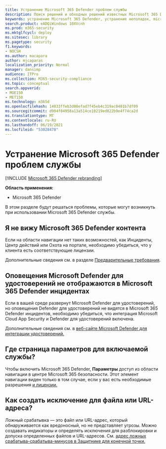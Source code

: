 ```yaml
---
title: Устранение Microsoft 365 Defender проблем службы
description: Поиск решений и обходных решений известных Microsoft 365 Defender проблем
keywords: устранение Microsoft 365 Defender, устранение неполадок, microsoft Defender для удостоверений, проблемы, надстройка, страница параметров
search.product: eADQiWindows 10XVcnh
ms.prod: m365-security
ms.mktglfcycl: deploy
ms.sitesec: library
ms.pagetype: security
f1.keywords:
- NOCSH
ms.author: macapara
author: mjcaparas
localization_priority: Normal
manager: dansimp
audience: ITPro
ms.collection: M365-security-compliance
ms.topic: conceptual
search.appverid:
- MOE150
- MET150
ms.technology: m365d
ms.openlocfilehash: 14033ffeb3d08efad7f45eb4c319ac0401b7df09
ms.sourcegitcommit: d904f04958a13a514ce10219ed822b9e4f74ca2d
ms.translationtype: MT
ms.contentlocale: ru-RU
ms.lasthandoff: 06/19/2021
ms.locfileid: "53028478"
---
```

# <a name="troubleshoot-microsoft-365-defender-service-issues"></a>Устранение Microsoft 365 Defender проблем службы

[!INCLUDE [Microsoft 365 Defender rebranding](../includes/microsoft-defender.md)]


**Область применения:**
- Microsoft 365 Defender

В этом разделе будут решаться проблемы, которые могут возникнуть при использовании Microsoft 365 Defender службы.

## <a name="i-dont-see-microsoft-365-defender-content"></a>Я не вижу Microsoft 365 Defender контента

Если на области навигации нет таких возможностей, как Инциденты, Центр действий или Охота на портале, необходимо убедиться, что у клиента есть соответствующие лицензии.

Дополнительные сведения см. в разделе [Предварительные требования](prerequisites.md).

## <a name="microsoft-defender-for-identity-alerts-are-not-showing-up-in-the-microsoft-365-defender-incidents"></a>Оповещения Microsoft Defender для удостоверений не отображаются в Microsoft 365 Defender инцидентах

Если в вашей среде развернут Microsoft Defender для удостоверений, но оповещения Defender для удостоверений не видятся в Microsoft 365 Defender инцидентов, необходимо убедиться, что интеграция Microsoft Cloud App Security и Defender для удостоверений включена.

Дополнительные сведения см. в [веб-сайте Microsoft Defender для интеграции удостоверений.](/cloud-app-security/mdi-integration)

## <a name="where-is-the-settings-page-for-turning-on-the-service"></a>Где страница параметров для включаемой службы?

Чтобы включить Microsoft 365 Defender, **Параметры** доступ из области навигации в центре Microsoft 365 безопасности. Этот элемент навигации виден только в том случае, если у вас есть необходимые разрешения [и лицензии.](m365d-enable.md#check-license-eligibility-and-required-permissions)

## <a name="how-do-i-create-an-exception-for-my-fileurl"></a>Как создать исключение для файла или URL-адреса?

Ложный срабатывка — это файл или URL-адрес, который обнаруживается как вредоносный, но не представляет угрозы. Можно создавать индикаторы и определять исключения для разблокировки и допуска определенных файлов и URL-адресов. См. [адрес ложных срабатыва-срабатыва-минусов в Защитнике для конечной точки.](/microsoft-365/security/defender-endpoint/defender-endpoint-false-positives-negatives)


